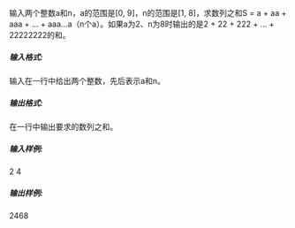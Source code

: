 输入两个整数a和n，a的范围是[0, 9]，n的范围是[1, 8]，求数列之和S = a + aa + aaa + ... + aaa...a（n个a）。如果a为2、n为8时输出的是2 + 22 + 222 + ... + 22222222的和。

##### 输入格式:

输入在一行中给出两个整数，先后表示a和n。

##### 输出格式:

在一行中输出要求的数列之和。

##### 输入样例:

2 4

##### 输出样例:

2468
